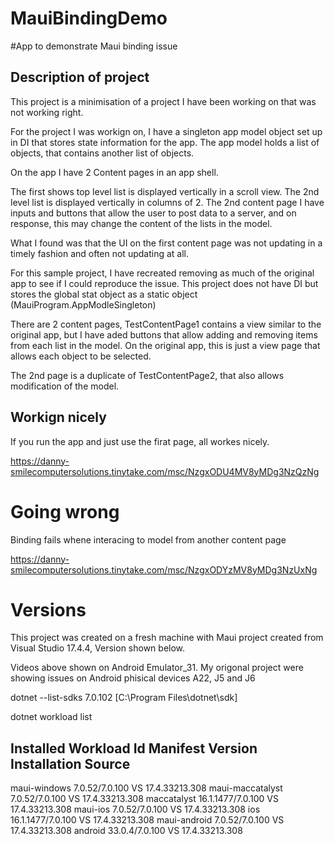 # MauiBindingDemo
#App to demonstrate Maui binding issue

## Description of project

This project is a minimisation of a project I have been working on that was not working right.

For the project I was workign on, I have a singleton app model object set up in DI that stores state information for the app.
The app model holds a list of objects, that contains another list of objects.

On the app I have 2 Content pages in an app shell.

The first shows top level list is displayed vertically in a scroll view. The 2nd level list is displayed vertically in columns of 2.
The 2nd content page I have inputs and buttons that allow the user to post data to a server, and on response, this may change the content of the lists in the model.

What I found was that the UI on the first content page was not updating in a timely fashion and often not updating at all.

For this sample project, I have recreated removing as much of the original app to see if I could reproduce the issue.
This project does not have DI but stores the global stat object as a static object (MauiProgram.AppModleSingleton)

There are 2 content pages, TestContentPage1 contains a view similar to the original app, but I have aded buttons that allow adding and removing items from each list in the model. On the original app, this is just a view page that allows each object to be selected.

The 2nd page is a duplicate of TestContentPage2, that also allows modification of the model.


## Workign nicely

If you run the app and just use the firat page, all workes nicely.

https://danny-smilecomputersolutions.tinytake.com/msc/NzgxODU4MV8yMDg3NzQzNg

# Going wrong

Binding fails whene interacing to model from another content page

https://danny-smilecomputersolutions.tinytake.com/msc/NzgxODYzMV8yMDg3NzUxNg


# Versions

This project was created on a fresh machine with Maui project created from Visual Studio 17.4.4, Version shown below.

Videos above shown on Android Emulator_31. My origonal project were showing issues on Android phisical devices A22, J5 and J6


dotnet --list-sdks
7.0.102 [C:\Program Files\dotnet\sdk]

dotnet workload list

Installed Workload Id      Manifest Version       Installation Source
---------------------------------------------------------------------
maui-windows               7.0.52/7.0.100         VS 17.4.33213.308
maui-maccatalyst           7.0.52/7.0.100         VS 17.4.33213.308
maccatalyst                16.1.1477/7.0.100      VS 17.4.33213.308
maui-ios                   7.0.52/7.0.100         VS 17.4.33213.308
ios                        16.1.1477/7.0.100      VS 17.4.33213.308
maui-android               7.0.52/7.0.100         VS 17.4.33213.308
android                    33.0.4/7.0.100         VS 17.4.33213.308




